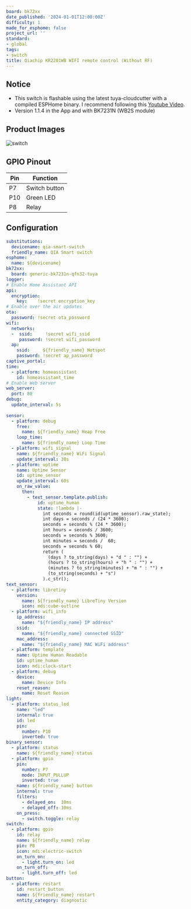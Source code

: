 ```yaml
---
board: bk72xx
date_published: '2024-01-01T12:00:00Z'
difficulty: 1
made_for_esphome: false
project_url: ''
standard:
- global
tags:
- switch
title: Qiachip KR2201WB WIFI remote control (Without RF)
---
```


## Notice

- This switch is flashable using the latest tuya-cloudcutter with a compiled ESPHome binary. I recommend following this [Youtube Video](https://youtu.be/sSj8f-HCHQ0).
- Version 1.1.4 in the App and with BK7231N (WB2S module)

## Product Images

![switch](https://qiachip.com/cdn/shop/products/1_2e22ca5a-07e5-4b06-82bf-afe87dc96dec_540x.jpg?v=1621674409)

## GPIO Pinout

| Pin | Function      |
| --- | ------------- |
| P7  | Switch button |
| P10 | Green LED     |
| P8  | Relay         |

## Configuration

```yml
substitutions:
  devicename: qia-smart-switch
  friendly_name: QIA Smart switch
esphome:
  name: ${devicename}
bk72xx:
  board: generic-bk7231n-qfn32-tuya
logger:
# Enable Home Assistant API
api:
  encryption:
    key:    !secret encryption_key
# Enable over the air updates
ota:
  password: !secret ota_password
wifi:
  networks:
  -  ssid:     !secret wifi_ssid
     password: !secret wifi_password
  ap:
    ssid:     ${friendly_name} Hotspot
    password: !secret ap_password
captive_portal:
time:
  - platform: homeassistant
    id: homeassistant_time
# Enable Web server
web_server:
  port: 80
debug:
  update_interval: 5s
  
sensor:
  - platform: debug
    free:
      name: ${friendly_name} Heap Free
    loop_time:
      name: ${friendly_name} Loop Time  
  - platform: wifi_signal
    name: ${friendly_name} WiFi Signal
    update_interval: 30s
  - platform: uptime
    name: Uptime Sensor
    id: uptime_sensor
    update_interval: 60s
    on_raw_value:
      then:
        - text_sensor.template.publish:
            id: uptime_human
            state: !lambda |-
              int seconds = round(id(uptime_sensor).raw_state);
              int days = seconds / (24 * 3600);
              seconds = seconds % (24 * 3600);
              int hours = seconds / 3600;
              seconds = seconds % 3600;
              int minutes = seconds /  60;
              seconds = seconds % 60;
              return (
                (days ? to_string(days) + "d " : "") +
                (hours ? to_string(hours) + "h " : "") +
                (minutes ? to_string(minutes) + "m " : "") +
                (to_string(seconds) + "s")
              ).c_str();
text_sensor:
  - platform: libretiny
    version:
      name: ${friendly_name} LibreTiny Version
      icon: mdi:cube-outline
  - platform: wifi_info
    ip_address:
      name: "${friendly_name} IP address"
    ssid:
      name: "${friendly_name} connected SSID"
    mac_address:
      name: "${friendly_name} MAC WiFi address"
  - platform: template
    name: Uptime Human Readable
    id: uptime_human
    icon: mdi:clock-start
  - platform: debug
    device:
      name: Device Info
    reset_reason:
      name: Reset Reason
light:
  - platform: status_led
    name: "led"
    internal: true
    id: led
    pin:
      number: P10
      inverted: true
binary_sensor:
  - platform: status
    name: ${friendly_name} status
  - platform: gpio
    pin:
      number: P7
      mode: INPUT_PULLUP
      inverted: true
    name: ${friendly_name} button
    internal: true
    filters:
      - delayed_on:  10ms
      - delayed_off: 10ms
    on_press:
      - switch.toggle: relay
switch:
  - platform: gpio
    id: relay
    name: ${friendly_name} relay
    pin: P8
    icon: mdi:electric-switch
    on_turn_on:
      - light.turn_on: led
    on_turn_off:
      - light.turn_off: led
button:
  - platform: restart
    id: restart_button
    name: ${friendly_name} restart
    entity_category: diagnostic
```